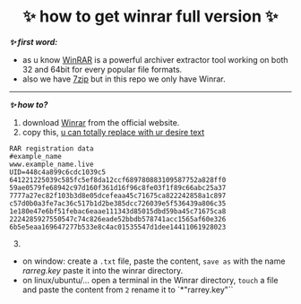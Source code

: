 <h1 align="center"> ✨ how to get winrar full version ✨ </h1> 

***✨ first word:*** 
- as u know [WinRAR](https://www.win-rar.com/) is a powerful archiver extractor tool working on both 32 and 64bit for every popular file formats.
- also we have [7zip](https://www.7-zip.org/) but in this repo we only have Winrar.

---

***✨ how to?*** 
1. download [Winrar](https://www.win-rar.com/download.html?&L=0) from the official website.
2. copy this, <ins>u can totally replace with ur desire text</ins>
```
RAR registration data
#example_name
www.example_name.live
UID=448c4a899c6cdc1039c5
641221225039c585fc5ef8da12ccf689780883109587752a828ff0
59ae0579fe68942c97d160f361d16f96c8fe03f1f89c66abc25a37
7777a27ec82f103b3d8e05dcefeaa45c71675ca822242858a1c897
c57d0b0a3fe7ac36c517b1d2be385dcc726039e5f536439a806c35
1e180e47e6bf51febac6eaae111343d85015dbd59ba45c71675ca8
2224285927550547c74c826eade52bbdb578741acc1565af60e326
6b5e5eaa169647277b533e8c4ac01535547d1dee14411061928023
```
3. 

- on window: create a `.txt` file, paste the content, `save as` with the name *rarreg.key* paste it into the winrar directory.
- on linux/ubuntu/... open a terminal in the Winrar directory, `touch` a file and paste the content from `2` rename it to `*"rarrey.key"``
